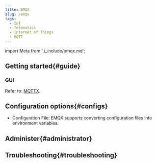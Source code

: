 ```yaml
---
title: EMQX
slug: /emqx
tags:
  - IoT
  - Telematics
  - Internet of Things
  - MQTT
---
```


import Meta from './_include/emqx.md';

<Meta name="meta" />

## Getting started{#guide}

### GUI

Refer to: [MQTTX](./mqttx).

## Configuration options{#configs}

- Configuration File: EMQX supports converting configuration files into environment variables.

## Administer{#administrator}

## Troubleshooting{#troubleshooting}
